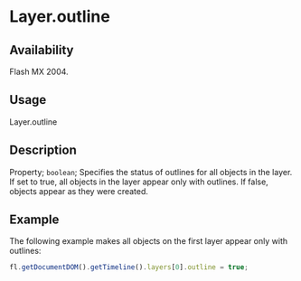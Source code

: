 # Layer.outline

## Availability

Flash MX 2004.

## Usage

Layer.outline

## Description

Property; `boolean`; Specifies the status of outlines for all objects in the layer. If set to true, all objects in the layer appear only with outlines. If false, objects appear as they were created.

## Example

The following example makes all objects on the first layer appear only with outlines:

```javascript
fl.getDocumentDOM().getTimeline().layers[0].outline = true;
```
